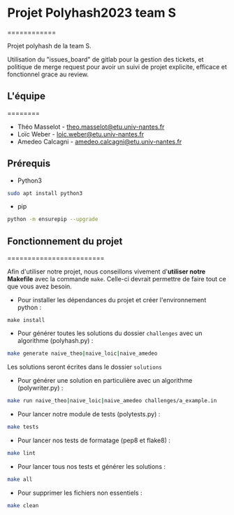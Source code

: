 # Projet Polyhash2023 team S
============

Projet polyhash de la team S.

Utilisation du "issues_board" de gitlab pour la gestion des tickets, et politique de merge request pour avoir un suivi de projet explicite, efficace et fonctionnel grace au review.

## L'équipe
========

- Théo Masselot - theo.masselot@etu.univ-nantes.fr
- Loïc Weber - loic.weber@etu.univ-nantes.fr
- Amedeo Calcagni - amedeo.calcagni@etu.univ-nantes.fr

## Prérequis
- Python3
```sh
sudo apt install python3
```
- pip 
```sh
python -m ensurepip --upgrade
```

## Fonctionnement du projet
========================

Afin d'utiliser notre projet, nous conseillons vivement d'**utiliser notre Makefile** avec la commande `make`.
Celle-ci devrait permettre de faire tout ce que vous avez besoin.

- Pour installer les dépendances du projet et créer l'environnement python :
```shell
make install
```
- Pour générer toutes les solutions du dossier `challenges` avec un algorithme (polyhash.py) :
```sh
make generate naive_theo|naive_loic|naive_amedeo
```
Les solutions seront écrites dans le dossier `solutions`

- Pour générer une solution en particulière avec un algorithme (polywriter.py) :
```sh
make run naive_theo|naive_loic|naive_amedeo challenges/a_example.in
```
- Pour lancer notre module de tests (polytests.py) :
```sh
make tests
```
- Pour lancer nos tests de formatage (pep8 et flake8) :
```sh
make lint
```
- Pour lancer tous nos tests et générer les solutions :
```sh
make all
```
- Pour supprimer les fichiers non essentiels :
```sh
make clean
```


